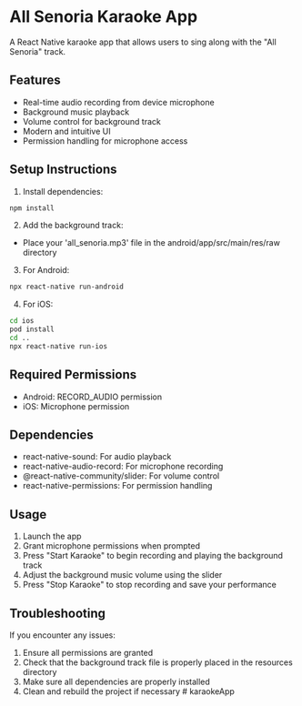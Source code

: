 # All Senoria Karaoke App

A React Native karaoke app that allows users to sing along with the "All Senoria" track.

## Features

- Real-time audio recording from device microphone
- Background music playback
- Volume control for background track
- Modern and intuitive UI
- Permission handling for microphone access

## Setup Instructions

1. Install dependencies:
```bash
npm install
```

2. Add the background track:
- Place your 'all_senoria.mp3' file in the android/app/src/main/res/raw directory

3. For Android:
```bash
npx react-native run-android
```

4. For iOS:
```bash
cd ios
pod install
cd ..
npx react-native run-ios
```

## Required Permissions

- Android: RECORD_AUDIO permission
- iOS: Microphone permission

## Dependencies

- react-native-sound: For audio playback
- react-native-audio-record: For microphone recording
- @react-native-community/slider: For volume control
- react-native-permissions: For permission handling

## Usage

1. Launch the app
2. Grant microphone permissions when prompted
3. Press "Start Karaoke" to begin recording and playing the background track
4. Adjust the background music volume using the slider
5. Press "Stop Karaoke" to stop recording and save your performance

## Troubleshooting

If you encounter any issues:

1. Ensure all permissions are granted
2. Check that the background track file is properly placed in the resources directory
3. Make sure all dependencies are properly installed
4. Clean and rebuild the project if necessary
#   k a r a o k e A p p  
 